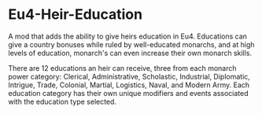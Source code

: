 # Eu4-Heir-Education
A mod that adds the ability to give heirs education in Eu4. Educations can give a country bonuses while ruled by well-educated monarchs, and at high levels of education, monarch's can even increase their own monarch skills.

There are 12 educations an heir can receive, three from each monarch power category: Clerical, Administrative, Scholastic, Industrial, Diplomatic, Intrigue, Trade, Colonial, Martial, Logistics, Naval, and Modern Army. Each education category has their own unique modifiers and events associated with the education type selected.
